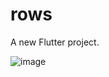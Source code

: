 # rows

A new Flutter project.


![image](https://github.com/chchinya/rows/assets/147237210/cd280f09-de13-4bbe-b49e-6f75b020fc8e)
